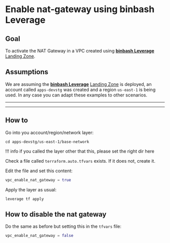 # Enable nat-gateway using binbash Leverage

## Goal

To activate the NAT Gateway in a VPC created using [**binbash Leverage**](https://leverage.binbash.co/) [Landing Zone](https://leverage.binbash.co/try-leverage/).

## Assumptions

We are assuming the [**binbash Leverage**](https://leverage.binbash.co/) [Landing Zone](https://leverage.binbash.co/try-leverage/) is deployed, an account called `apps-devstg` was created and a region `us-east-1` is being used. In any case you can adapt these examples to other scenarios.

---

---

## How to

Go into you account/region/network layer:

```shell
cd apps-devstg/us-east-1/base-network
```

!!! info
    if you called the layer other that this, please set the right dir here
    
Check a file called `terraform.auto.tfvars` exists. If it does not, create it.

Edit the file and set this content:

```terraform
vpc_enable_nat_gateway = true
```

Apply the layer as usual:

```shell
leverage tf apply
```

## How to disable the nat gateway

Do the same as before but setting this in the `tfvars` file:

```terraform
vpc_enable_nat_gateway = false
```
